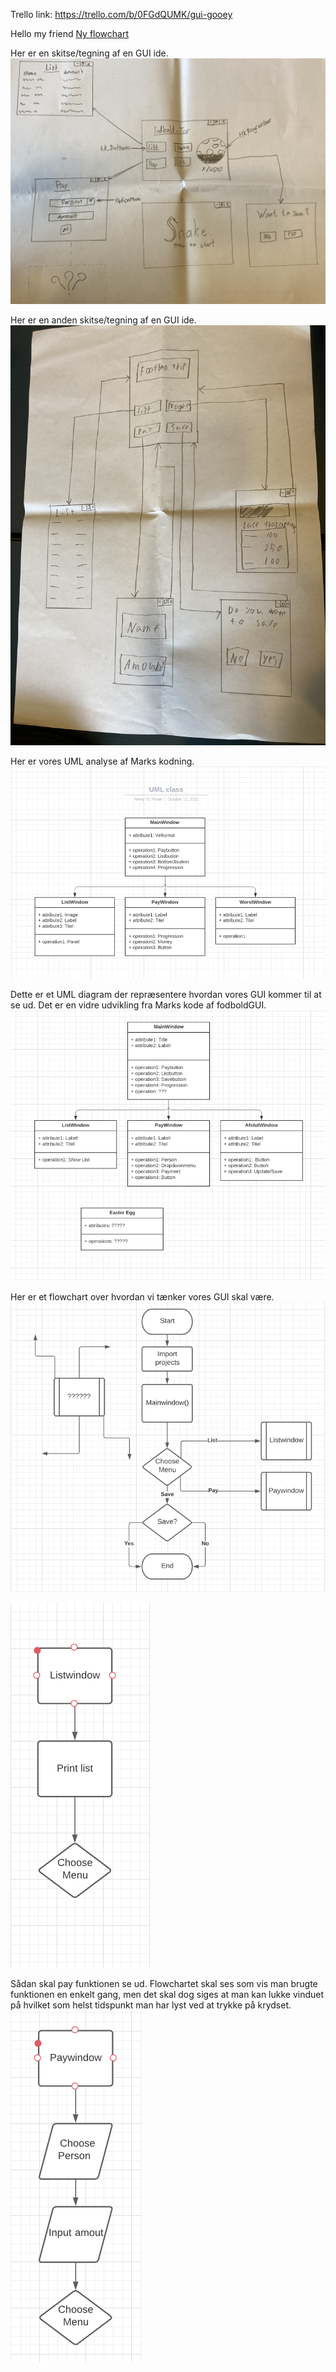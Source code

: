 Trello link: https://trello.com/b/0FGdQUMK/gui-gooey 

Hello my friend [Ny flowchart](http://youtube.com/watch?v=dQw4w9WgXcQ)

Her er en skitse/tegning af en GUI ide.
![Alt Text](GUI1.jpg)

Her er en anden skitse/tegning af en GUI ide.
![Alt Text](GUI2.jpg)

Her er vores UML analyse af Marks kodning.
![Alt Text](UML.png)

Dette er et UML diagram der repræsentere hvordan vores GUI kommer til at se ud. Det er en vidre udvikling fra Marks kode af fodboldGUI.
![Alt Text](uml3.png)

Her er et flowchart over hvordan vi tænker vores GUI skal være.
![Alt Text](Flowchart1.png)


![Alt Text](Flowchart2.png)

Sådan skal pay funktionen se ud. Flowchartet skal ses som vis man brugte funktionen en enkelt gang, men det skal dog siges at man kan lukke vinduet på hvilket som helst tidspunkt man har lyst ved at trykke på krydset. 
![Alt Text](Flowchart4.png)
